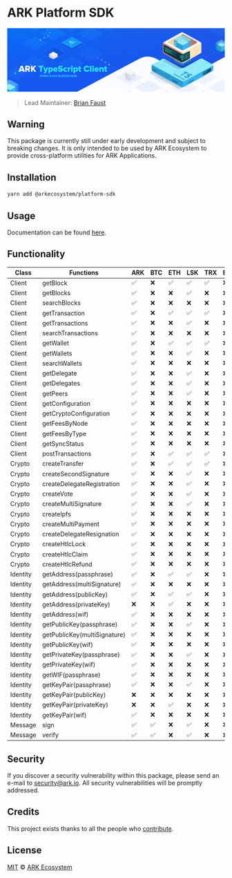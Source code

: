 # ARK Platform SDK

<p align="center">
    <img src="./banner.png" />
</p>

> Lead Maintainer: [Brian Faust](https://github.com/faustbrian)

## Warning

This package is currently still under early development and subject to breaking changes. It is only intended to be used by ARK Ecosystem to provide cross-platform utilities for ARK Applications.

## Installation

```bash
yarn add @arkecosystem/platform-sdk
```

## Usage

Documentation can be found [here](./docs/README.md).

## Functionality

| Class    | Functions                    | ARK                | BTC                | ETH                | LSK                | TRX                | EOS | ATOM | ADA |
| -------- | ---------------------------- | ------------------ | ------------------ | ------------------ | ------------------ | ------------------ | --- | ---- | --- |
| Client   | getBlock                     | :white_check_mark: | :x:                | :white_check_mark: | :white_check_mark: | :white_check_mark: | :x: | :x:  | :x: |
| Client   | getBlocks                    | :white_check_mark: | :x:                | :x:                | :white_check_mark: | :x:                | :x: | :x:  | :x: |
| Client   | searchBlocks                 | :white_check_mark: | :x:                | :x:                | :x:                | :x:                | :x: | :x:  | :x: |
| Client   | getTransaction               | :white_check_mark: | :x:                | :white_check_mark: | :white_check_mark: | :white_check_mark: | :x: | :x:  | :x: |
| Client   | getTransactions              | :white_check_mark: | :x:                | :x:                | :white_check_mark: | :x:                | :x: | :x:  | :x: |
| Client   | searchTransactions           | :white_check_mark: | :x:                | :x:                | :x:                | :x:                | :x: | :x:  | :x: |
| Client   | getWallet                    | :white_check_mark: | :x:                | :white_check_mark: | :white_check_mark: | :white_check_mark: | :x: | :x:  | :x: |
| Client   | getWallets                   | :white_check_mark: | :x:                | :x:                | :white_check_mark: | :x:                | :x: | :x:  | :x: |
| Client   | searchWallets                | :white_check_mark: | :x:                | :x:                | :x:                | :x:                | :x: | :x:  | :x: |
| Client   | getDelegate                  | :white_check_mark: | :x:                | :x:                | :white_check_mark: | :x:                | :x: | :x:  | :x: |
| Client   | getDelegates                 | :white_check_mark: | :x:                | :x:                | :white_check_mark: | :x:                | :x: | :x:  | :x: |
| Client   | getPeers                     | :white_check_mark: | :x:                | :x:                | :white_check_mark: | :x:                | :x: | :x:  | :x: |
| Client   | getConfiguration             | :white_check_mark: | :x:                | :x:                | :x:                | :x:                | :x: | :x:  | :x: |
| Client   | getCryptoConfiguration       | :white_check_mark: | :x:                | :x:                | :x:                | :x:                | :x: | :x:  | :x: |
| Client   | getFeesByNode                | :white_check_mark: | :x:                | :x:                | :x:                | :x:                | :x: | :x:  | :x: |
| Client   | getFeesByType                | :white_check_mark: | :x:                | :x:                | :x:                | :x:                | :x: | :x:  | :x: |
| Client   | getSyncStatus                | :white_check_mark: | :x:                | :x:                | :x:                | :x:                | :x: | :x:  | :x: |
| Client   | postTransactions             | :white_check_mark: | :x:                | :white_check_mark: | :white_check_mark: | :white_check_mark: | :x: | :x:  | :x: |
| Crypto   | createTransfer               | :white_check_mark: | :x:                | :white_check_mark: | :white_check_mark: | :white_check_mark: | :x: | :x:  | :x: |
| Crypto   | createSecondSignature        | :white_check_mark: | :x:                | :x:                | :white_check_mark: | :x:                | :x: | :x:  | :x: |
| Crypto   | createDelegateRegistration   | :white_check_mark: | :x:                | :x:                | :white_check_mark: | :x:                | :x: | :x:  | :x: |
| Crypto   | createVote                   | :white_check_mark: | :x:                | :x:                | :white_check_mark: | :x:                | :x: | :x:  | :x: |
| Crypto   | createMultiSignature         | :white_check_mark: | :x:                | :x:                | :white_check_mark: | :x:                | :x: | :x:  | :x: |
| Crypto   | createIpfs                   | :white_check_mark: | :x:                | :x:                | :x:                | :x:                | :x: | :x:  | :x: |
| Crypto   | createMultiPayment           | :white_check_mark: | :x:                | :x:                | :x:                | :x:                | :x: | :x:  | :x: |
| Crypto   | createDelegateResignation    | :white_check_mark: | :x:                | :x:                | :x:                | :x:                | :x: | :x:  | :x: |
| Crypto   | createHtlcLock               | :white_check_mark: | :x:                | :x:                | :x:                | :x:                | :x: | :x:  | :x: |
| Crypto   | createHtlcClaim              | :white_check_mark: | :x:                | :x:                | :x:                | :x:                | :x: | :x:  | :x: |
| Crypto   | createHtlcRefund             | :white_check_mark: | :x:                | :x:                | :x:                | :x:                | :x: | :x:  | :x: |
| Identity | getAddress(passphrase)       | :white_check_mark: | :x:                | :white_check_mark: | :white_check_mark: | :x:                | :x: | :x:  | :x: |
| Identity | getAddress(multiSignature)   | :white_check_mark: | :x:                | :x:                | :x:                | :x:                | :x: | :x:  | :x: |
| Identity | getAddress(publicKey)        | :white_check_mark: | :x:                | :white_check_mark: | :white_check_mark: | :x:                | :x: | :x:  | :x: |
| Identity | getAddress(privateKey)       | :x:                | :x:                | :white_check_mark: | :x:                | :x:                | :x: | :x:  | :x: |
| Identity | getAddress(wif)              | :white_check_mark: | :x:                | :x:                | :x:                | :x:                | :x: | :x:  | :x: |
| Identity | getPublicKey(passphrase)     | :white_check_mark: | :x:                | :x:                | :white_check_mark: | :x:                | :x: | :x:  | :x: |
| Identity | getPublicKey(multiSignature) | :white_check_mark: | :x:                | :x:                | :x:                | :x:                | :x: | :x:  | :x: |
| Identity | getPublicKey(wif)            | :white_check_mark: | :x:                | :x:                | :x:                | :x:                | :x: | :x:  | :x: |
| Identity | getPrivateKey(passphrase)    | :white_check_mark: | :x:                | :x:                | :white_check_mark: | :x:                | :x: | :x:  | :x: |
| Identity | getPrivateKey(wif)           | :white_check_mark: | :x:                | :x:                | :x:                | :x:                | :x: | :x:  | :x: |
| Identity | getWIF(passphrase)           | :white_check_mark: | :x:                | :x:                | :x:                | :x:                | :x: | :x:  | :x: |
| Identity | getKeyPair(passphrase)       | :white_check_mark: | :x:                | :x:                | :white_check_mark: | :x:                | :x: | :x:  | :x: |
| Identity | getKeyPair(publicKey)        | :x:                | :x:                | :x:                | :x:                | :x:                | :x: | :x:  | :x: |
| Identity | getKeyPair(privateKey)       | :x:                | :x:                | :white_check_mark: | :x:                | :x:                | :x: | :x:  | :x: |
| Identity | getKeyPair(wif)              | :white_check_mark: | :x:                | :x:                | :x:                | :x:                | :x: | :x:  | :x: |
| Message  | sign                         | :white_check_mark: | :white_check_mark: | :x:                | :white_check_mark: | :x:                | :x: | :x:  | :x: |
| Message  | verify                       | :white_check_mark: | :white_check_mark: | :x:                | :white_check_mark: | :x:                | :x: | :x:  | :x: |

## Security

If you discover a security vulnerability within this package, please send an e-mail to security@ark.io. All security vulnerabilities will be promptly addressed.

## Credits

This project exists thanks to all the people who [contribute](../../contributors).

## License

[MIT](LICENSE) © [ARK Ecosystem](https://ark.io)
